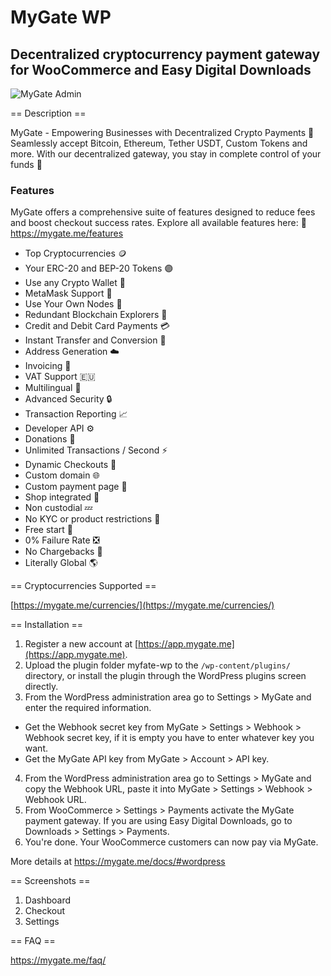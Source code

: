 # MyGate WP
## Decentralized cryptocurrency payment gateway for WooCommerce and Easy Digital Downloads

<picture>
 <source media="(prefers-color-scheme: dark)" srcset="https://mygate.me/mygate-images/features/features.png">
 <source media="(prefers-color-scheme: light)" srcset="https://mygate.me/mygate-images/features/features.png">
 <img alt="MyGate Admin" src="https://mygate.me/mygate-images/features/features.png">
</picture>

== Description ==

MyGate - Empowering Businesses with Decentralized Crypto Payments 💱
Seamlessly accept Bitcoin, Ethereum, Tether USDT, Custom Tokens and more. With our decentralized gateway, you stay in complete control of your funds 💯

### Features

MyGate offers a comprehensive suite of features designed to reduce fees and boost checkout success rates. Explore all available features here:  🔗 https://mygate.me/features

- Top Cryptocurrencies 🪙
- Your ERC-20 and BEP-20 Tokens 🟣
- Use any Crypto Wallet 👛
- MetaMask Support 🦊
- Use Your Own Nodes 🔌
- Redundant Blockchain Explorers 🚧
- Credit and Debit Card Payments 💳
- Instant Transfer and Conversion 💱
- Address Generation ☁️
- Invoicing 🧾
- VAT Support 🇪🇺
- Multilingual 🎌
- Advanced Security 🔒
- Transaction Reporting 📈
- Developer API ⚙️
- Donations 🎁
- Unlimited Transactions / Second ⚡
- Dynamic Checkouts 🍱
- Custom domain 🌐
- Custom payment page 📑
- Shop integrated 🏪
- Non custodial 💤 
- No KYC or product restrictions 🪪
- Free start 🤑
- 0% Failure Rate ❎
- No Chargebacks 🧲
- Literally Global 🌎

== Cryptocurrencies Supported ==

[https://mygate.me/currencies/](https://mygate.me/currencies/)

== Installation ==

1. Register a new account at [https://app.mygate.me](https://app.mygate.me).
2. Upload the plugin folder myfate-wp to the `/wp-content/plugins/` directory, or install the plugin through the WordPress plugins screen directly.
3. From the WordPress administration area go to Settings > MyGate and enter the required information. 
- Get the Webhook secret key from MyGate > Settings > Webhook > Webhook secret key, if it is empty you have to enter whatever key you want.
- Get the MyGate API key from MyGate > Account > API key.
4. From the WordPress administration area go to Settings > MyGate and copy the Webhook URL, paste it into MyGate > Settings > Webhook > Webhook URL.	
5. From WooCommerce > Settings > Payments activate the MyGate payment gateway. If you are using Easy Digital Downloads, go to Downloads > Settings > Payments.
6. You're done. Your WooCommerce customers can now pay via MyGate.
 
More details at https://mygate.me/docs/#wordpress

== Screenshots ==

1. Dashboard
2. Checkout
3. Settings

== FAQ ==

https://mygate.me/faq/


